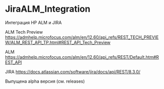 # JiraALM_Integration

Интеграция HP ALM и JIRA
 
ALM Tech Preview https://admhelp.microfocus.com/alm/en/12.60/api_refs/REST_TECH_PREVIEW/ALM_REST_API_TP.html#REST_API_Tech_Preview
 
ALM https://admhelp.microfocus.com/alm/en/12.60/api_refs/REST/Default.htm#REST_API
 
JIRA https://docs.atlassian.com/software/jira/docs/api/REST/8.3.0/

Выпущена alpha версия (см. releases)

